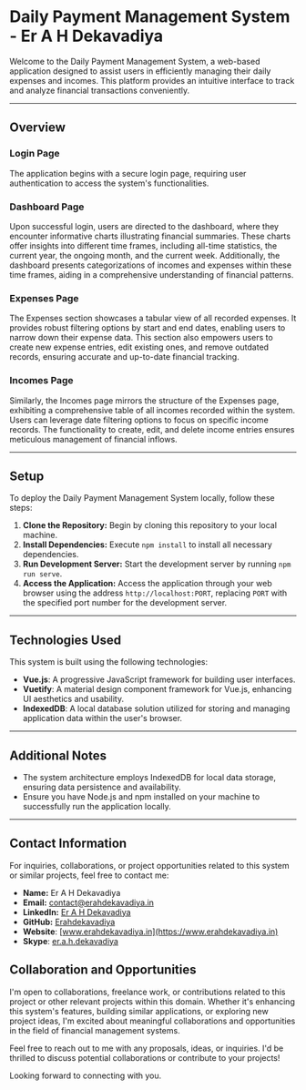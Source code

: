 # Daily Payment Management System - Er A H Dekavadiya

Welcome to the Daily Payment Management System, a web-based application designed to assist users in efficiently managing their daily expenses and incomes. This platform provides an intuitive interface to track and analyze financial transactions conveniently.

---

## Overview

### Login Page
The application begins with a secure login page, requiring user authentication to access the system's functionalities.

### Dashboard Page
Upon successful login, users are directed to the dashboard, where they encounter informative charts illustrating financial summaries. These charts offer insights into different time frames, including all-time statistics, the current year, the ongoing month, and the current week. Additionally, the dashboard presents categorizations of incomes and expenses within these time frames, aiding in a comprehensive understanding of financial patterns.

### Expenses Page
The Expenses section showcases a tabular view of all recorded expenses. It provides robust filtering options by start and end dates, enabling users to narrow down their expense data. This section also empowers users to create new expense entries, edit existing ones, and remove outdated records, ensuring accurate and up-to-date financial tracking.

### Incomes Page
Similarly, the Incomes page mirrors the structure of the Expenses page, exhibiting a comprehensive table of all incomes recorded within the system. Users can leverage date filtering options to focus on specific income records. The functionality to create, edit, and delete income entries ensures meticulous management of financial inflows.

---

## Setup

To deploy the Daily Payment Management System locally, follow these steps:

1. **Clone the Repository:** Begin by cloning this repository to your local machine.
2. **Install Dependencies:** Execute `npm install` to install all necessary dependencies.
3. **Run Development Server:** Start the development server by running `npm run serve`.
4. **Access the Application:** Access the application through your web browser using the address `http://localhost:PORT`, replacing `PORT` with the specified port number for the development server.

---

## Technologies Used

This system is built using the following technologies:

- **Vue.js**: A progressive JavaScript framework for building user interfaces.
- **Vuetify**: A material design component framework for Vue.js, enhancing UI aesthetics and usability.
- **IndexedDB**: A local database solution utilized for storing and managing application data within the user's browser.

---

## Additional Notes

- The system architecture employs IndexedDB for local data storage, ensuring data persistence and availability.
- Ensure you have Node.js and npm installed on your machine to successfully run the application locally.

---

## Contact Information

For inquiries, collaborations, or project opportunities related to this system or similar projects, feel free to contact me:

- **Name:** Er A H Dekavadiya
- **Email:** [contact@erahdekavadiya.in](mailto:contact@erahdekavadiya.in)
- **LinkedIn:** [Er A H Dekavadiya](https://www.linkedin.com/in/er-a-h-dekavadiya)
- **GitHub:** [Erahdekavadiya](https://github.com/Erahdekavadiya/)
- **Website**: [www.erahdekavadiya.in](https://www.erahdekavadiya.in)
- **Skype**: [er.a.h.dekavadiya](https://join.skype.com/invite/d6mpdC4E7wmA)

## Collaboration and Opportunities

I'm open to collaborations, freelance work, or contributions related to this project or other relevant projects within this domain. Whether it's enhancing this system's features, building similar applications, or exploring new project ideas, I'm excited about meaningful collaborations and opportunities in the field of financial management systems.

Feel free to reach out to me with any proposals, ideas, or inquiries. I'd be thrilled to discuss potential collaborations or contribute to your projects!

Looking forward to connecting with you.